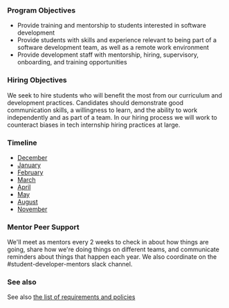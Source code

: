### Program Objectives

* Provide training and mentorship to students interested in software development
* Provide students with skills and experience relevant to being part of a software development team, as well as a remote work environment
* Provide development staff with mentorship, hiring, supervisory, onboarding, and training opportunities

### Hiring Objectives

We seek to hire students who will benefit the most from our curriculum and development practices. Candidates should demonstrate good communication skills, a willingness to learn, and the ability to work independently and as part of a team. In our hiring process we will work to counteract biases in tech internship hiring practices at large.

### Timeline

* [December](administration-handbook/timeline/12-december.md)
* [January](administration-handbook/timeline/01-january.md)
* [February](administration-handbook/timeline/02-february.md)
* [March](administration-handbook/timeline/03-march.md)
* [April](administration-handbook/timeline/04-april.md)
* [May](administration-handbook/timeline/05-may.md)
* [August](administration-handbook/timeline/08-august.md)
* [November](administration-handbook/timeline/11-november.md)

### Mentor Peer Support

We'll meet as mentors every 2 weeks to check in about how things are going, share how we're doing things on different teams, and communicate reminders about things that happen each year.  We also coordinate on the #student-developer-mentors slack channel.

### See also

See also [the list of requirements and policies](requirements-and-policies.md)
